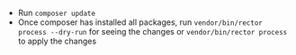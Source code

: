 - Run `composer update`
- Once composer has installed all packages, run `vendor/bin/rector process --dry-run` for seeing the changes or `vendor/bin/rector process` to apply the changes
